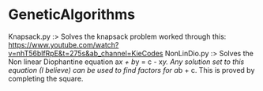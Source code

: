 # GeneticAlgorithms
Knapsack.py :> Solves the knapsack problem worked through this: https://www.youtube.com/watch?v=nhT56blfRpE&t=275s&ab_channel=KieCodes
NonLinDio.py :> Solves the Non linear Diophantine equation a*x + b*y = c - x*y. Any solution set to this equation (I believe) can be used to find factors for a*b + c. This is proved by completing the square.
